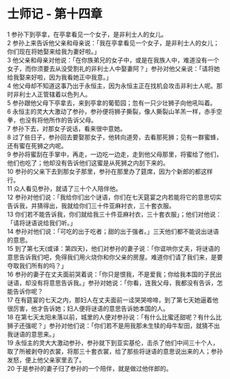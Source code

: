 # 士师记 - 第十四章
  
 1 参孙下到亭拿，在亭拿看见一个女子，是非利士人的女儿。  
 2 参孙上来告诉他父亲和母亲说：「我在亭拿看见一个女子，是非利士人的女儿；你们现在将她娶来给我为妻好啦。」  
 3 他父亲和母亲对他说：「在你族弟兄的女子中，或是在我族人中，难道没有一个女子，而你须要去从没受割礼的非利士人中娶妻阿？」参孙对他父亲说：「请将她给我娶来好啦，因为我看她正中我意。」  
 4 他父母却不知道这事乃出于永恒主，因为永恒主正在找机会攻击非利士人呢。那时非利士人正管辖着以色列人。  
 5 参孙跟他父母下亭拿去，来到亭拿的葡萄园；忽有一只少壮狮子向他吼叫着。  
 6 永恒主的灵大大激动了参孙，参孙便将狮子撕裂，像人撕裂山羊羔一样，赤手空拳，也没有将他所作的告诉父母。  
 7 参孙下去，对那女子说话，看来很中意她。  
 8 过了些日子，参孙回去要娶那女子，他转向道旁，去看那死狮；见有一群蜜蜂，还有蜜在死狮之内呢。  
 9 参孙将蜜刮在手掌中，再走，一边吃一边走，走到他父母那里，将蜜给了他们，他们也吃了；他却没有告诉他们这蜜是从死狮之内刮下来的。  
 10 参孙的父亲下去到那女子那里，参孙在那里办了筵席，因为个新郎的都这样行。  
 11 众人看见参孙，就请了三十个人陪伴他。  
 12 参孙对他们说：「我给你们出个谜语，你们在七天筵宴之内若能将它的意思切实告诉我，并猜得出，我就给你们三十件亚麻衬衣，三十套衣服。  
 13 你们若不能告诉我，你们就给我三十件亚麻衬衣，三十套衣服」；他们对他说：「请将谜语说给我们听。」  
 14 参孙对他们说：「可吃的出于吃者；甜的出于强者。」三天他们都不能说出谜语的意思。  
 15 到了第七天(或译：第四天)，他们对参孙的妻子说：「你诓哄你丈夫，将谜语的意思告诉我们吧，免得我们用火烧你和你父亲的房屋。难道你们请了我们来，是要夺取我们所有的吗？」  
 16 参孙的妻子在丈夫面前哭着说：「你只是恨我，不是爱我；你给我本国的子民出谜语，却没有将意思告诉我。」参孙对她说：「你看，连我父母，我都没有告诉，怎能告诉你呢？  
 17 在有筵宴的七天之内，那妇人在丈夫面前一迳哭哭啼啼，到了第七天她逼着他很厉害，他才告诉她；妇人便将谜语的意思告诉她本国的人。  
 18 在第七天太阳未落以前，城里的人便对参孙说：「有什么比蜜还甜呢？有什么比狮子还强呢？」参孙对他们说：「你们若不是用我那未生犊的母牛犁田，就猜不出我谜语的意思来。」  
 19 永恒主的灵大大激动参孙，参孙就下到亚实基伦，击杀了他们中间三十个人，取了所被剥夺的衣裳，将那三十套衣裳，给了那些将谜语的意思说出来的人；参孙发怒，便上他父亲家里去了。  
 20 于是参孙的妻子归了参孙的一个陪伴，就是做过他伴郎的。